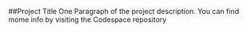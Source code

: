 ##Project Title
One Paragraph of the project description.
You can find mome info by visiting the Codespace repository

